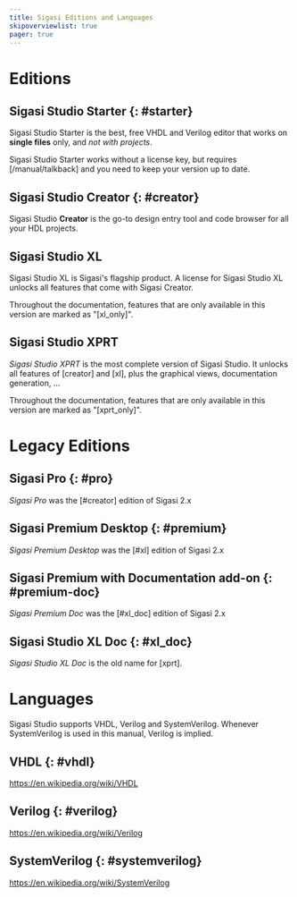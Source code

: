 ```yaml
---
title: Sigasi Editions and Languages
skipoverviewlist: true
pager: true
---
```


# Editions

## Sigasi Studio Starter {: #starter}

Sigasi Studio Starter is the best, free VHDL and Verilog editor that works on **single files** only, and *not with projects*.

Sigasi Studio Starter works without a license key, but requires [/manual/talkback] and you need to keep your version up to date.

## Sigasi Studio Creator {: #creator}

Sigasi Studio **Creator** is the go-to design entry tool and code browser for all your HDL projects.

## Sigasi Studio XL

Sigasi Studio XL is Sigasi's flagship product. A license for Sigasi Studio XL unlocks all features that come with Sigasi Creator.

Throughout the documentation, features that are only available in this version are marked as "[xl_only]".

## Sigasi Studio XPRT

*Sigasi Studio XPRT* is the most complete version of Sigasi Studio. It unlocks all features of [creator] and [xl], plus the graphical views, documentation generation, ...

Throughout the documentation, features that are only available in this version are marked as "[xprt_only]".

# Legacy Editions

## Sigasi Pro {: #pro}

*Sigasi Pro* was the [#creator] edition of Sigasi 2.x

## Sigasi Premium Desktop {: #premium}

*Sigasi Premium Desktop* was the [#xl] edition of Sigasi 2.x

## Sigasi Premium with Documentation add-on {: #premium-doc}

*Sigasi Premium Doc* was the [#xl_doc] edition of Sigasi 2.x

## Sigasi Studio XL Doc {: #xl_doc}

*Sigasi Studio XL Doc* is the old name for [xprt].

# Languages

Sigasi Studio supports VHDL, Verilog and SystemVerilog.
Whenever SystemVerilog is used in this manual, Verilog is implied.

## VHDL {: #vhdl}

<https://en.wikipedia.org/wiki/VHDL>

## Verilog {: #verilog}

<https://en.wikipedia.org/wiki/Verilog>

## SystemVerilog {: #systemverilog}

<https://en.wikipedia.org/wiki/SystemVerilog>
